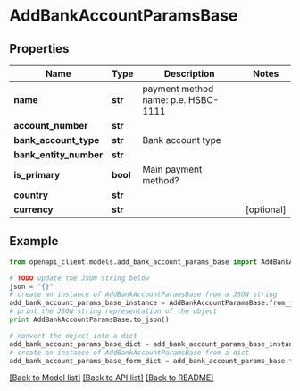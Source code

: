 # AddBankAccountParamsBase


## Properties
Name | Type | Description | Notes
------------ | ------------- | ------------- | -------------
**name** | **str** | payment method name: p.e. HSBC-1111 | 
**account_number** | **str** |  | 
**bank_account_type** | **str** | Bank account type | 
**bank_entity_number** | **str** |  | 
**is_primary** | **bool** | Main payment method? | 
**country** | **str** |  | 
**currency** | **str** |  | [optional] 

## Example

```python
from openapi_client.models.add_bank_account_params_base import AddBankAccountParamsBase

# TODO update the JSON string below
json = "{}"
# create an instance of AddBankAccountParamsBase from a JSON string
add_bank_account_params_base_instance = AddBankAccountParamsBase.from_json(json)
# print the JSON string representation of the object
print AddBankAccountParamsBase.to_json()

# convert the object into a dict
add_bank_account_params_base_dict = add_bank_account_params_base_instance.to_dict()
# create an instance of AddBankAccountParamsBase from a dict
add_bank_account_params_base_form_dict = add_bank_account_params_base.from_dict(add_bank_account_params_base_dict)
```
[[Back to Model list]](../README.md#documentation-for-models) [[Back to API list]](../README.md#documentation-for-api-endpoints) [[Back to README]](../README.md)


